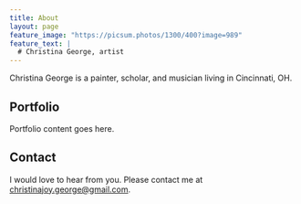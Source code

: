 ```yaml
---
title: About
layout: page
feature_image: "https://picsum.photos/1300/400?image=989"
feature_text: |
  # Christina George, artist
---
```


Christina George is a painter, scholar, and musician living in Cincinnati, OH.

## Portfolio

Portfolio content goes here.


## Contact

I would love to hear from you. Please contact me at
christinajoy.george@gmail.com.
